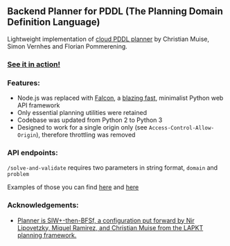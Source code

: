 ## Backend Planner for PDDL (The Planning Domain Definition Language)

Lightweight implementation of [cloud PDDL planner](https://bitbucket.org/planning-researchers/cloud-solver/src/master/) by Christian Muise, Simon Vernhes and Florian Pommerening.

### [See it in action!](https://finitech-sdp.github.io/operations-monitor/#/)

### Features:
- Node.js was replaced with [Falcon](https://falconframework.org/#), a [blazing fast](https://falconframework.org/#sectionBenchmarks), minimalist Python web API framework
- Only essential planning utilities were retained
- Codebase was updated from Python 2 to Python 3
- Designed to work for a single origin only (see `Access-Control-Allow-Origin`), therefore throttling was removed

### API endpoints:

`/solve-and-validate` requires two parameters in string format, `domain` and `problem`

Examples of those you can find [here](https://raw.githubusercontent.com/Finitech-SDP/operations-monitor/master/src/assets/planner/domain/domain.pddl) and [here](https://raw.githubusercontent.com/Finitech-SDP/operations-monitor/master/src/assets/planner/problem/problem.pddl)

### Acknowledgements:
- [Planner is SIW+-then-BFSf, a configuration put forward by Nir Lipovetzky, Miquel Ramirez, and Christian Muise from the LAPKT planning framework.](https://github.com/LAPKT-dev/LAPKT-public/tree/master/planners/siw_plus-then-bfs_f-ffparser)
